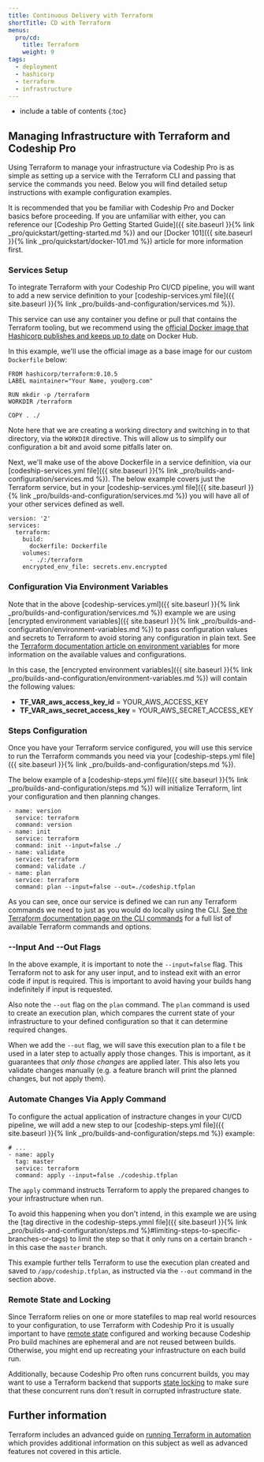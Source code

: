 ```yaml
---
title: Continuous Delivery with Terraform
shortTitle: CD with Terraform
menus:
  pro/cd:
    title: Terraform
    weight: 9
tags:
  - deployment
  - hashicorp
  - terraform
  - infrastructure
---
```


* include a table of contents
{:toc}

## Managing Infrastructure with Terraform and Codeship Pro

Using Terraform to manage your infrastructure via Codeship Pro is as simple as setting up a service with the Terraform CLI and passing that service the commands you need. Below you will find detailed setup instructions with example configuration examples.

It is recommended that you be familiar with Codeship Pro and Docker basics before proceeding. If you are unfamiliar with either, you can reference our [Codeship Pro Getting Started Guide]({{ site.baseurl }}{% link _pro/quickstart/getting-started.md %}) and our [Docker 101]({{ site.baseurl }}{% link _pro/quickstart/docker-101.md %}) article for more information first.

### Services Setup

To integrate Terraform with your Codeship Pro CI/CD pipeline, you will want to add a new service definition to your [codeship-services.yml file]({{ site.baseurl }}{% link _pro/builds-and-configuration/services.md %}).

This service can use any container you define or pull that contains the Terraform tooling, but we recommend using the [official Docker image that Hashicorp publishes and keeps up to date](https://hub.docker.com/r/hashicorp/terraform/) on Docker Hub.

In this example, we'll use the official image as a base image for our custom `Dockerfile` below:

```
FROM hashicorp/terraform:0.10.5
LABEL maintainer="Your Name, you@org.com"

RUN mkdir -p /terraform
WORKDIR /terraform

COPY . ./
```

Note here that we are creating a working directory and switching in to that directory, via the `WORKDIR` directive. This will allow us to simplify our configuration a bit and avoid some pitfalls later on.

Next, we'll make use of the above Dockerfile in a service definition, via our [codeship-services.yml file]({{ site.baseurl }}{% link _pro/builds-and-configuration/services.md %}). The below example covers just the Terraform service, but in your [codeship-services.yml file]({{ site.baseurl }}{% link _pro/builds-and-configuration/services.md %}) you will have all of your other services defined as well.

```
version: '2'
services:
  terraform:
    build:
      dockerfile: Dockerfile
    volumes:
      - ./:/terraform
    encrypted_env_file: secrets.env.encrypted
```

### Configuration Via Environment Variables

Note that in the above [codeship-services.yml]({{ site.baseurl }}{% link _pro/builds-and-configuration/services.md %}) example we are using [encrypted environment variables]({{ site.baseurl }}{% link _pro/builds-and-configuration/environment-variables.md %}) to pass configuration values and secrets to Terraform to avoid storing any configuration in plain text. See the [Terraform documentation article on environment variables](https://www.terraform.io/docs/configuration/environment-variables.html) for more information on the available values and configurations.

In this case, the [encrypted environment variables]({{ site.baseurl }}{% link _pro/builds-and-configuration/environment-variables.md %}) will contain the following values:

- **TF_VAR_aws_access_key_id** = YOUR_AWS_ACCESS_KEY
- **TF_VAR_aws_secret_access_key** = YOUR_AWS_SECRET_ACCESS_KEY

### Steps Configuration

Once you have your Terraform service configured, you will use this service to run the Terraform commands you need via your [codeship-steps.yml file]({{ site.baseurl }}{% link _pro/builds-and-configuration/steps.md %}).

The below example of a [codeship-steps.yml file]({{ site.baseurl }}{% link _pro/builds-and-configuration/steps.md %}) will initialize Terraform, lint your configuration and then planning changes.

```
- name: version
  service: terraform
  command: version
- name: init
  service: terraform
  command: init --input=false ./
- name: validate
  service: terraform
  command: validate ./
- name: plan
  service: terraform
  command: plan --input=false --out=./codeship.tfplan
```

As you can see, once our service is defined we can run any Terraform commands we need to just as you would do locally using the CLI. [See the Terraform documentation page on the CLI commands](https://www.terraform.io/docs/commands/index.html) for a full list of available Terraform commands and options.

### --Input And --Out Flags

In the above example, it is important to note the `--input=false` flag. This Terraform not to ask for any user input, and to instead exit with an error code if input is required. This is important to avoid having your builds hang indefinitely if input is requested.

Also note the `--out` flag on the `plan` command. The `plan` command is used to create an execution plan, which compares the current state of your infrastructure to your defined configuration so that it can determine  required changes.

When we add the `--out` flag, we will save this execution plan to a file t be used in a later step to actually apply those changes. This is important, as it guarantees that _only those changes_ are applied later. This also lets you validate changes manually (e.g. a feature branch will print the planned changes, but not apply them).

### Automate Changes Via Apply Command

To configure the actual application of instracture changes in your CI/CD pipeline, we will add a new step to our [codeship-steps.yml file]({{ site.baseurl }}{% link _pro/builds-and-configuration/steps.md %}) example:


```
# ...
- name: apply
  tag: master
  service: terraform
  command: apply --input=false ./codeship.tfplan
```

The `apply` command instructs Terraform to apply the prepared changes to your infrastructure when run.

To avoid this happening when you don't intend, in this example we are using the [tag directive in the codeship-steps.ymnl file]({{ site.baseurl }}{% link _pro/builds-and-configuration/steps.md %}#limiting-steps-to-specific-branches-or-tags) to limit the step so that it only runs on a certain branch - in this case the `master` branch.

This example further tells Terraform to use the execution plan created and saved to `/app/codeship.tfplan`, as instructed via the `--out` command in the section above.

### Remote State and Locking

Since Terraform relies on one or more statefiles to map real world resources to your configuration, to use Terraform with Codeship Pro it is usually important to have [remote state](https://www.terraform.io/docs/state/remote.html) configured and working because Codeship Pro build machines are ephemeral and are not reused between builds. Otherwise, you might end up recreating your infrastructure on each build run.

Additionally, because Codeship Pro often runs concurrent builds, you may want to use a Terraform backend that supports [state locking](https://www.terraform.io/docs/state/locking.html) to make sure that these concurrent runs don't result in corrupted infrastructure state.

## Further information

Terraform includes an advanced guide on [running Terraform in automation](https://www.terraform.io/guides/running-terraform-in-automation.html) which provides additional information on this subject as well as advanced features not covered in this article.
